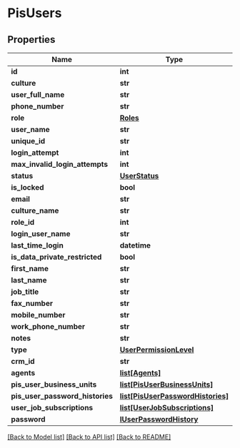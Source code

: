 # PisUsers

## Properties
Name | Type | Description | Notes
------------ | ------------- | ------------- | -------------
**id** | **int** |  | 
**culture** | **str** |  | [optional] 
**user_full_name** | **str** |  | [optional] 
**phone_number** | **str** |  | [optional] 
**role** | [**Roles**](Roles.md) |  | [optional] 
**user_name** | **str** |  | [optional] 
**unique_id** | **str** |  | [optional] 
**login_attempt** | **int** |  | 
**max_invalid_login_attempts** | **int** |  | 
**status** | [**UserStatus**](UserStatus.md) |  | 
**is_locked** | **bool** |  | 
**email** | **str** |  | [optional] 
**culture_name** | **str** |  | [optional] 
**role_id** | **int** |  | 
**login_user_name** | **str** |  | [optional] 
**last_time_login** | **datetime** |  | 
**is_data_private_restricted** | **bool** |  | 
**first_name** | **str** |  | [optional] 
**last_name** | **str** |  | [optional] 
**job_title** | **str** |  | [optional] 
**fax_number** | **str** |  | [optional] 
**mobile_number** | **str** |  | [optional] 
**work_phone_number** | **str** |  | [optional] 
**notes** | **str** |  | [optional] 
**type** | [**UserPermissionLevel**](UserPermissionLevel.md) |  | 
**crm_id** | **str** |  | [optional] 
**agents** | [**list[Agents]**](Agents.md) |  | [optional] 
**pis_user_business_units** | [**list[PisUserBusinessUnits]**](PisUserBusinessUnits.md) |  | [optional] 
**pis_user_password_histories** | [**list[PisUserPasswordHistories]**](PisUserPasswordHistories.md) |  | [optional] 
**user_job_subscriptions** | [**list[UserJobSubscriptions]**](UserJobSubscriptions.md) |  | [optional] 
**password** | [**IUserPasswordHistory**](IUserPasswordHistory.md) |  | [optional] 

[[Back to Model list]](../README.md#documentation-for-models) [[Back to API list]](../README.md#documentation-for-api-endpoints) [[Back to README]](../README.md)


